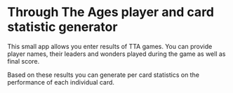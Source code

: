 # Through The Ages player and card statistic generator

This small app allows you enter results of TTA games.
You can provide player names, their leaders and wonders played during the game as well as final score.

Based on these results you can generate per card statistics on the performance of each individual card.
